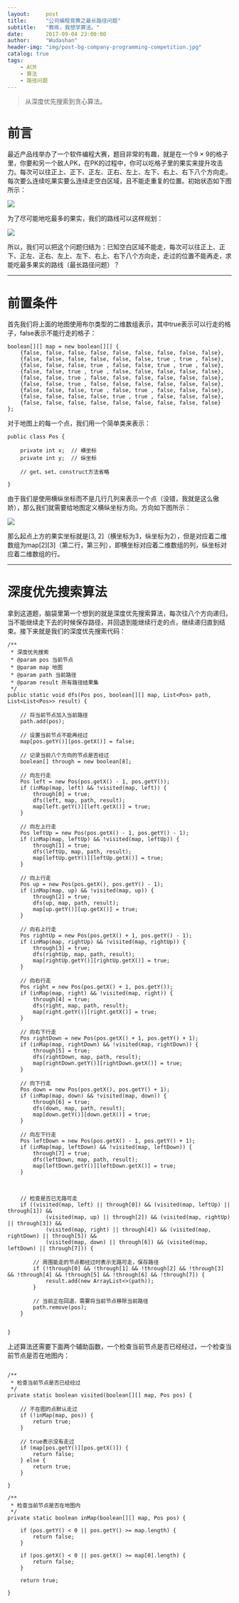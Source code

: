 ```yaml
---
layout:     post
title:      "公司编程竞赛之最长路径问题"
subtitle:   "教练，我想学算法。"
date:       2017-09-04 23:00:00
author:     "Wudashan"
header-img: "img/post-bg-company-programming-competition.jpg"
catalog: true
tags:
    - ACM
    - 算法
    - 路径问题
---
```



> 从深度优先搜索到贪心算法。

# 前言

最近产品线举办了一个软件编程大赛，题目非常的有趣，就是在一个9 × 9的格子里，你要和另一个敌人PK，在PK的过程中，你可以吃格子里的果实来提升攻击力。每次可以往正上、正下、正左、正右、左上、左下、右上、右下八个方向走。每次要么连续吃果实要么连续走空白区域，且不能走重复的位置。初始状态如下图所示：

![](http://o7x0ygc3f.bkt.clouddn.com/%E6%9C%80%E9%95%BF%E8%B7%AF%E5%BE%84%E9%97%AE%E9%A2%98-5.png)

为了尽可能地吃最多的果实，我们的路线可以这样规划：

![](http://o7x0ygc3f.bkt.clouddn.com/%E6%9C%80%E9%95%BF%E8%B7%AF%E5%BE%84%E9%97%AE%E9%A2%98-6.png)

所以，我们可以把这个问题归结为：已知空白区域不能走，每次可以往正上、正下、正左、正右、左上、左下、右上、右下八个方向走，走过的位置不能再走，求能吃最多果实的路线（最长路径问题）？

---

# 前置条件

首先我们将上面的地图使用布尔类型的二维数组表示，其中true表示可以行走的格子，false表示不能行走的格子：

```
boolean[][] map = new boolean[][] {
    {false, false, false, false, false, false, false, false, false},
    {false, false, false, false, false, false, true , true , false},
    {false, false, false, true , false, false, true , true , false},
    {false, false, true , true , false, false, false, false, false},
    {false, false, true , false, false, false, false, false, false},
    {false, false, true , false, false, false, false, false, false},
    {false, false, false, true , false, true , false, false, false},
    {false, false, false, false, true , true , false, false, false},
    {false, false, false, false, false, false, false, false, false}
};
```

对于地图上的每一个点，我们用一个简单类来表示：

```
public class Pos {

    private int x;  // 横坐标
    private int y;  // 纵坐标
    
    // get、set、construct方法省略
    
}
```

由于我们是使用横纵坐标而不是几行几列来表示一个点（没错，我就是这么傲娇），那么我们就需要给地图定义横纵坐标方向。方向如下图所示：

![](http://o7x0ygc3f.bkt.clouddn.com/%E6%9C%80%E9%95%BF%E8%B7%AF%E5%BE%84%E9%97%AE%E9%A2%98-8.png)

那么起点上方的果实坐标就是[3, 2]（横坐标为3，纵坐标为2），但是对应着二维数组为map[2][3]（第二行，第三列），即横坐标对应着二维数组的列，纵坐标对应着二维数组的行。

---

# 深度优先搜索算法

拿到这道题，脑袋里第一个想到的就是深度优先搜索算法，每次往八个方向递归，当不能继续走下去的时候保存路径，并回退到能继续行走的点，继续递归直到结束。接下来就是我们的深度优先搜索代码：

```
/**
 * 深度优先搜索
 * @param pos 当前节点
 * @param map 地图
 * @param path 当前路径
 * @param result 所有路径结果集
 */
public static void dfs(Pos pos, boolean[][] map, List<Pos> path, List<List<Pos>> result) {

    // 将当前节点加入当前路径
    path.add(pos);

    // 设置当前节点不能再经过
    map[pos.getY()][pos.getX()] = false;

    // 记录当前八个方向的节点是否经过
    boolean[] through = new boolean[8];

    // 向左行走
    Pos left = new Pos(pos.getX() - 1, pos.getY());
    if (inMap(map, left) && !visited(map, left)) {
        through[0] = true;
        dfs(left, map, path, result);
        map[left.getY()][left.getX()] = true;
    }

    // 向左上行走
    Pos leftUp = new Pos(pos.getX() - 1, pos.getY() - 1);
    if (inMap(map, leftUp) && !visited(map, leftUp)) {
        through[1] = true;
        dfs(leftUp, map, path, result);
        map[leftUp.getY()][leftUp.getX()] = true;
    }

    // 向上行走
    Pos up = new Pos(pos.getX(), pos.getY() - 1);
    if (inMap(map, up) && !visited(map, up)) {
        through[2] = true;
        dfs(up, map, path, result);
        map[up.getY()][up.getX()] = true;
    }

    // 向右上行走
    Pos rightUp = new Pos(pos.getX() + 1, pos.getY() - 1);
    if (inMap(map, rightUp) && !visited(map, rightUp)) {
        through[3] = true;
        dfs(rightUp, map, path, result);
        map[rightUp.getY()][rightUp.getX()] = true;
    }

    // 向右行走
    Pos right = new Pos(pos.getX() + 1, pos.getY());
    if (inMap(map, right) && !visited(map, right)) {
        through[4] = true;
        dfs(right, map, path, result);
        map[right.getY()][right.getX()] = true;
    }

    // 向右下行走
    Pos rightDown = new Pos(pos.getX() + 1, pos.getY() + 1);
    if (inMap(map, rightDown) && !visited(map, rightDown)) {
        through[5] = true;
        dfs(rightDown, map, path, result);
        map[rightDown.getY()][rightDown.getX()] = true;
    }

    // 向下行走
    Pos down = new Pos(pos.getX(), pos.getY() + 1);
    if (inMap(map, down) && !visited(map, down)) {
        through[6] = true;
        dfs(down, map, path, result);
        map[down.getY()][down.getX()] = true;
    }

    // 向左下行走
    Pos leftDown = new Pos(pos.getX() - 1, pos.getY() + 1);
    if (inMap(map, leftDown) && !visited(map, leftDown)) {
        through[7] = true;
        dfs(leftDown, map, path, result);
        map[leftDown.getY()][leftDown.getX()] = true;
    }



    // 检查是否已无路可走
    if ((visited(map, left) || through[0]) && (visited(map, leftUp) || through[1]) &&
            (visited(map, up) || through[2]) && (visited(map, rightUp) || through[3]) &&
            (visited(map, right) || through[4]) && (visited(map, rightDown) || through[5]) &&
            (visited(map, down) || through[6]) && (visited(map, leftDown) || through[7])) {

        // 周围能走的节点都经过时表示无路可走，保存路径
        if (!through[0] && !through[1] && !through[2] && !through[3] && !through[4] && !through[5] && !through[6] && !through[7]) {
            result.add(new ArrayList<>(path));
        }
            
        // 当前正在回退，需要将当前节点移除当前路径
        path.remove(pos);
    }


}
```

上述算法还需要下面两个辅助函数，一个检查当前节点是否已经经过，一个检查当前节点是否在地图内：

```

/**
 * 检查当前节点是否已经经过
 */
private static boolean visited(boolean[][] map, Pos pos) {

    // 不在图的点默认走过
    if (!inMap(map, pos)) {
        return true;
    }

    // true表示没有走过
    if (map[pos.getY()][pos.getX()]) {
        return false;
    } else {
        return true;
    }

}

/**
 * 检查当前节点是否在地图内
 */
private static boolean inMap(boolean[][] map, Pos pos) {

    if (pos.getY() < 0 || pos.getY() >= map.length) {
        return false;
    }

    if (pos.getX() < 0 || pos.getX() >= map[0].length) {
        return false;
    }

    return true;

}
```
